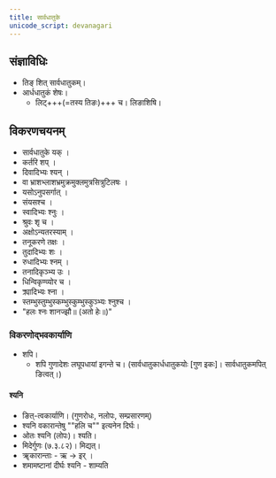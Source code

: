 ```yaml
---
title: सार्वधातुके
unicode_script: devanagari
---
```


## संज्ञाविधिः
- तिङ् शित् सार्वधातुकम्‌।
- आर्धधातुकं शेषः।
  - लिट्+++(=तस्य तिङः)+++‌ च। लिङाशिषि।

## विकरणचयनम्
- सार्वधातुके यक् ।
- कर्तरि शप्‌ ।
- दिवादिभ्यः श्यन् ।
- वा भ्राशभ्लाशभ्रमुक्रमुक्लमुत्रसित्रुटिलषः ।
- यसोऽनुपसर्गात्‌ ।
- संयसश्च ।
- स्वादिभ्यः श्नुः ।
- श्रुवः शृ च ।
- अक्षोऽन्यतरस्याम् ।
- तनूकरणे तक्षः ।
- तुदादिभ्यः शः ।
- रुधादिभ्यः श्नम् ।
- तनादिकृञ्भ्य उः ।
- धिन्विकृण्व्योर च ।
- क्र्यादिभ्यः श्ना ।
- स्तम्भुस्तुम्भुस्कम्भुस्कुम्भुस्कुञ्भ्यः श्नुश्च ।
- "हलः श्नः शानज्झौ॥ (अतो हेः॥)"

### विकरणोद्भवकार्याणि
- शपि।
  - शपि गुणादेशः लघूपधायां इगन्ते च। (सार्वधातुकार्धधातुकयोः [गुण इकः]। सार्वधातुकमपित् ङित्वत्।)

#### श्यनि
- ङित्-त्वकार्याणि। (गुणरोधः, नलोपः, सम्प्रसारणम्)
- श्यनि वकारान्तेषु ""हलि च"" इत्यनेन दिर्घः।
- ओतः श्यनि (लोपः)। श्यति।
- मिदेर्गुणः (७.३.८२)। मिद्यत्।
- ॠकारान्ताः - ऋ → इर् । 
- शमामष्टानां दीर्घः श्यनि - शाम्यति